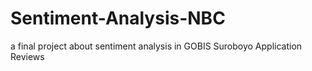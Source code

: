 # Sentiment-Analysis-NBC
a final project about sentiment analysis in GOBIS Suroboyo Application Reviews 

